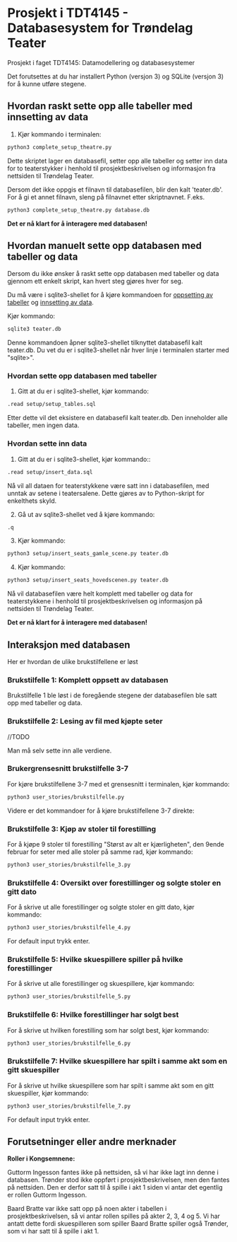 # Prosjekt i TDT4145 - Databasesystem for Trøndelag Teater
Prosjekt i faget TDT4145: Datamodellering og databasesystemer

Det forutsettes at du har installert Python (versjon 3) og SQLite (versjon 3) for å kunne utføre stegene.

## Hvordan raskt sette opp alle tabeller med innsetting av data

1. Kjør kommando i terminalen: 

```zsh
python3 complete_setup_theatre.py
```

Dette skriptet lager en databasefil, setter opp alle tabeller og setter inn data for to teaterstykker i henhold til prosjektbeskrivelsen og informasjon fra nettsiden til Trøndelag Teater.

Dersom det ikke oppgis et filnavn til databasefilen, blir den kalt 'teater.db'.
For å gi et annet filnavn, sleng på filnavnet etter skriptnavnet. F.eks.

```zsh
python3 complete_setup_theatre.py database.db
```

**Det er nå klart for å interagere med databasen!**

## Hvordan manuelt sette opp databasen med tabeller og data

Dersom du ikke ønsker å raskt sette opp databasen med tabeller og data gjennom ett enkelt skript, kan hvert steg gjøres hver for seg.

Du må være i sqlite3-shellet for å kjøre kommandoen for [oppsetting av tabeller](#hvordan-sette-opp-databasen-med-tabeller) og [innsetting av data](#hvordan-sette-inn-data).

Kjør kommando:

```zsh
sqlite3 teater.db
```

Denne kommandoen åpner sqlite3-shellet tilknyttet databasefil kalt teater.db. Du vet du er i sqlite3-shellet når hver linje i terminalen starter med "sqlite>".

### Hvordan sette opp databasen med tabeller

1. Gitt at du er i sqlite3-shellet, kjør kommando:

```zsh
.read setup/setup_tables.sql
```

Etter dette vil det eksistere en databasefil kalt teater.db. Den inneholder alle tabeller, men ingen data.

###  Hvordan sette inn data

1. Gitt at du er i sqlite3-shellet, kjør kommando::

```zsh
.read setup/insert_data.sql
```

Nå vil all dataen for teaterstykkene være satt inn i databasefilen, med unntak av setene i teatersalene. Dette gjøres av to Python-skript for enkelthets skyld.

2. Gå ut av sqlite3-shellet ved å kjøre kommando:

```zsh
.q
```

3. Kjør kommando:

```zsh
python3 setup/insert_seats_gamle_scene.py teater.db
```

4. Kjør kommando:

```zsh
python3 setup/insert_seats_hovedscenen.py teater.db
```

Nå vil databasefilen være helt komplett med tabeller og data for teaterstykkene i henhold til prosjektbeskrivelsen og informasjon på nettsiden til Trøndelag Teater.

**Det er nå klart for å interagere med databasen!**

## Interaksjon med databasen

Her er hvordan de ulike brukstilfellene er løst

### Brukstilfelle 1: Komplett oppsett av databasen

Brukstilfelle 1 ble løst i de foregående stegene der databasefilen ble satt opp med tabeller og data.

### Brukstilfelle 2: Lesing av fil med kjøpte seter

//TODO


Man må selv sette inn alle verdiene.

### Brukergrensesnitt brukstilfelle 3-7

For kjøre brukstilfellene 3-7 med et grensesnitt i terminalen, kjør kommando:

```zsh
python3 user_stories/brukstilfelle.py
```

Videre er det kommandoer for å kjøre brukstilfellene 3-7 direkte:

### Brukstilfelle 3: Kjøp av stoler til forestilling

For å kjøpe 9 stoler til forestilling "Størst av alt er kjærligheten", den 9ende februar for seter med alle stoler på samme rad, kjør kommando:

```zsh
python3 user_stories/brukstilfelle_3.py
```

### Brukstilfelle 4: Oversikt over forestillinger og solgte stoler en gitt dato

For å skrive ut alle forestillinger og solgte stoler en gitt dato, kjør kommando:

```zsh
python3 user_stories/brukstilfelle_4.py
```

For default input trykk enter.

### Brukstilfelle 5: Hvilke skuespillere spiller på hvilke forestillinger

For å skrive ut alle forestillinger og skuespillere, kjør kommando:

```zsh
python3 user_stories/brukstilfelle_5.py
```

### Brukstilfelle 6: Hvilke forestillinger har solgt best

For å skrive ut hvilken forestilling som har solgt best, kjør kommando:

```zsh
python3 user_stories/brukstilfelle_6.py
```

### Brukstilfelle 7: Hvilke skuespillere har spilt i samme akt som en gitt skuespiller

For å skrive ut hvilke skuespillere som har spilt i samme akt som en gitt skuespiller, kjør kommando:

```zsh
python3 user_stories/brukstilfelle_7.py
```

For default input trykk enter.

## Forutsetninger eller andre merknader

**Roller i Kongsemnene:**

Guttorm Ingesson fantes ikke på nettsiden, så vi har ikke lagt inn denne i databasen.
Trønder stod ikke oppført i prosjektbeskrivelsen, men den fantes på nettsiden. Den er derfor satt til å spille i akt 1 siden vi antar det egentlig er rollen Guttorm Ingesson.

Baard Bratte var ikke satt opp på noen akter i tabellen i prosjektbeskrivelsen, så vi antar rollen spilles på akter 2, 3, 4 og 5. Vi har antatt dette fordi skuespilleren som spiller Baard Bratte spiller også Trønder, som vi har satt til å spille i akt 1.
